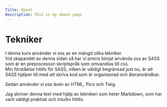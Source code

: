```yaml
---
Title: About
Description: This is my about page.
---
```


Tekniker
==========================
I denna kurs använder vi oss av en mängd olika tekniker.  
Vid skapandet av denna sidan så har vi precis börjat använda oss av SASS som är en preprocessor-skriptspråk som omvandlas till css.  
Min förståelse hitills för SASS, vilken är väldigt begränsad just nu, är att SASS hjälper till med att skriva kod som är organiserad och återanvändbar.

Sedan använder vi oss även av HTML, Pico och Twig.  

Jag skriver denna text med hjälp av tekniken som heter Markdown, som har varit väldigt praktisk och intuitiv hitills.
